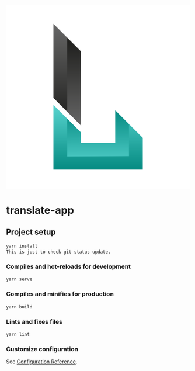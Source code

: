 ![LingoMate logo](./—Pngtree—letter%20l%20logo%20png%20design_6844876.png)
# translate-app

## Project setup
```
yarn install
This is just to check git status update.
```

### Compiles and hot-reloads for development
```
yarn serve
```

### Compiles and minifies for production
```
yarn build
```

### Lints and fixes files
```
yarn lint
```

### Customize configuration
See [Configuration Reference](https://cli.vuejs.org/config/).
